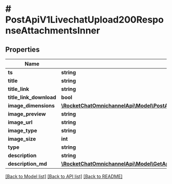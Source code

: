 # # PostApiV1LivechatUpload200ResponseAttachmentsInner

## Properties

Name | Type | Description | Notes
------------ | ------------- | ------------- | -------------
**ts** | **string** |  | [optional]
**title** | **string** |  | [optional]
**title_link** | **string** |  | [optional]
**title_link_download** | **bool** |  | [optional]
**image_dimensions** | [**\RocketChatOmnichannelApi\Model\PostApiV1LivechatUpload200ResponseAttachmentsInnerImageDimensions**](PostApiV1LivechatUpload200ResponseAttachmentsInnerImageDimensions.md) |  | [optional]
**image_preview** | **string** |  | [optional]
**image_url** | **string** |  | [optional]
**image_type** | **string** |  | [optional]
**image_size** | **int** |  | [optional]
**type** | **string** |  | [optional]
**description** | **string** |  | [optional]
**description_md** | [**\RocketChatOmnichannelApi\Model\GetApiV1LivechatRoom200ResponseRoomLastMessageMdInner[]**](GetApiV1LivechatRoom200ResponseRoomLastMessageMdInner.md) |  | [optional]

[[Back to Model list]](../../README.md#models) [[Back to API list]](../../README.md#endpoints) [[Back to README]](../../README.md)
